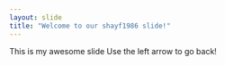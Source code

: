 ```yaml
---
layout: slide
title: "Welcome to our shayf1986 slide!"
---
```

This is my awesome slide
Use the left arrow to go back!